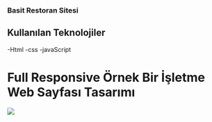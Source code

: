 ### Basit Restoran Sitesi

## Kullanılan Teknolojiler
-Html
-css
-javaScript

# Full Responsive Örnek Bir İşletme Web Sayfası Tasarımı

![](yemeksit.gif)
